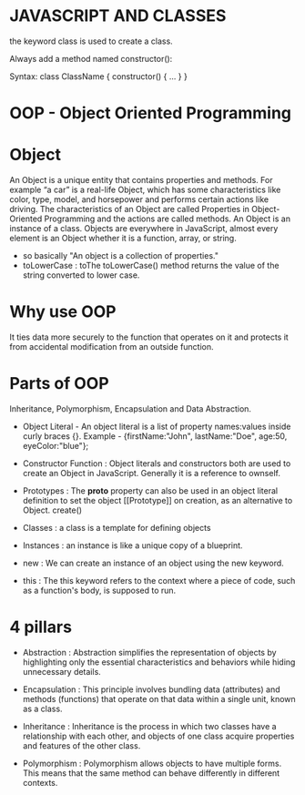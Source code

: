 # JAVASCRIPT AND CLASSES

the keyword class is used to create a class.

Always add a method named constructor():

Syntax:
class ClassName {
  constructor() { ... }
}

# OOP - Object Oriented Programming

# Object 

An Object is a unique entity that contains properties and methods. For example “a car” is a real-life Object, which has some characteristics like color, type, model, and horsepower and performs certain actions like driving. The characteristics of an Object are called Properties in Object-Oriented Programming and the actions are called methods. An Object is an instance of a class. Objects are everywhere in JavaScript, almost every element is an Object whether it is a function, array, or string.

- so basically "An object is a collection of properties."
- toLowerCase : toThe toLowerCase() method returns the value of the string converted to lower case.

# Why use OOP

It ties data more securely to the function that operates on it and protects it from accidental modification from an outside function.

# Parts of OOP

Inheritance, Polymorphism, Encapsulation and Data Abstraction.

* Object Literal - An object literal is a list of property names:values inside curly braces {}. Example - {firstName:"John", lastName:"Doe", age:50, eyeColor:"blue"};

- Constructor Function : Object literals and constructors both are used to create an Object in JavaScript. Generally it is a reference to ownself.

- Prototypes : The __proto__ property can also be used in an object literal definition to set the object [[Prototype]] on creation, as an alternative to Object. create()

- Classes : a class is a template for defining objects

- Instances : an instance is like a unique copy of a blueprint.
- new : We can create an instance of an object using the new keyword.
- this : The this keyword refers to the context where a piece of code, such as a function's body, is supposed to run. 

# 4 pillars

- Abstraction : Abstraction simplifies the representation of objects by highlighting only the essential characteristics and behaviors while hiding unnecessary details.

- Encapsulation :  This principle involves bundling data (attributes) and methods (functions) that operate on that data within a single unit, known as a class.

- Inheritance : Inheritance is the process in which two classes have a relationship with each other, and objects of one class acquire properties and features of the other class.

- Polymorphism : Polymorphism allows objects to have multiple forms. This means that the same method can behave differently in different contexts.